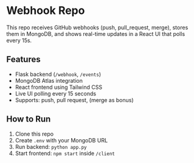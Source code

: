 # Webhook Repo

This repo receives GitHub webhooks (push, pull_request, merge), stores them in MongoDB,
and shows real-time updates in a React UI that polls every 15s.

## Features
- Flask backend (`/webhook`, `/events`)
- MongoDB Atlas integration
- React frontend using Tailwind CSS
- Live UI polling every 15 seconds
- Supports: push, pull request, (merge as bonus)

## How to Run
1. Clone this repo
2. Create `.env` with your MongoDB URL
3. Run backend: `python app.py`
4. Start frontend: `npm start` inside `/client`
